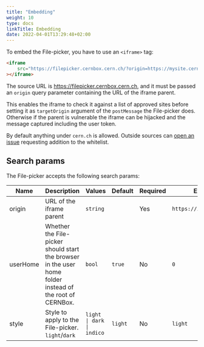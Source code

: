 ```yaml
---
title: "Embedding"
weight: 10
type: docs
linkTitle: Embedding
date: 2022-04-01T13:29:48+02:00
---
```


To embed the File-picker, you have to use an `<iframe>` tag:

```html
<iframe
    src="https://filepicker.cernbox.cern.ch/?origin=https://mysite.cern.ch"
></iframe>
```

The source URL is https://filepicker.cernbox.cern.ch, and it must be passed an
`origin` query parameter containing the URL of the iframe parent.

This enables the iframe to check it against a list of approved sites before
setting it as `targetOrigin` argument of the `postMessage` the File-picker does.
Otherwise if the parent is vulnerable the iframe can be hijacked and the message
captured including the user token.

By default anything under `cern.ch` is allowed. Outside sources can
[open an issue](https://github.com/cernbox/file-picker-wrapper/issues/new)
requesting addition to the whitelist.

## Search params

The File-picker accepts the following search params:


| Name       | Description                                                                                              | Values                     | Default | Required | Example                  |
|------------|----------------------------------------------------------------------------------------------------------|----------------------------|---------|----------|--------------------------|
| origin     | URL of the iframe parent                                                                                 | `string`                   |         | Yes      | `https://indico.cern.ch` |
| userHome   | Whether the File-picker should start the browser in the user home folder instead of the root of CERNBox. | `bool`                     | `true`  | No       | `0`                      |
| style      | Style to apply to the File-picker. `light`/`dark`                                                        | `light \| dark \| indico`  | `light` | No       | `light`                  |
